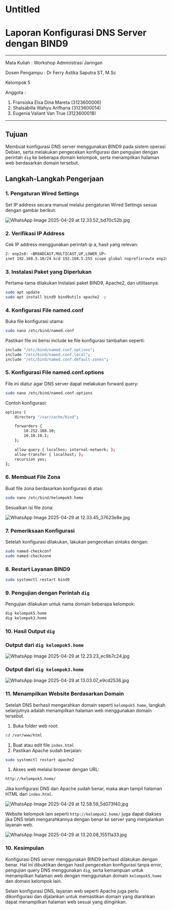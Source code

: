 # Untitled

# Laporan Konfigurasi DNS Server dengan BIND9

---

Mata Kuliah : Workshop Administrasi Jaringan

Dosen Pengampu : Dr Ferry Astika Saputra ST, M.Sc

Kelompok 5

Anggota :

1. Fransiska Elsa Dina Mareta (3123600006)
2. Shalsabilla Wahyu Arifhana (3123600014)
3. Eugenia Valiant Van True (3123600018)

---

## Tujuan

Membuat konfigurasi DNS server menggunakan BIND9 pada sistem operasi Debian, serta melakukan pengecekan konfigurasi dan pengujian dengan perintah `dig` ke beberapa domain kelompok, serta menampilkan halaman web berdasarkan domain tersebut.

## Langkah-Langkah Pengerjaan

### 1. Pengaturan Wired Settings

Set IP address secara manual melalui pengaturan Wired Settings sesuai dengan gambar berikut:

![WhatsApp Image 2025-04-29 at 12.33.52_bd70c52b.jpg](WhatsApp_Image_2025-04-29_at_12.33.52_bd70c52b.jpg)

### 2. Verifikasi IP Address

Cek IP address menggunakan perintah ip a, hasil yang relevan:

```bash
2: enp2s0: <BROADCAST,MULTICAST,UP,LOWER_UP>
inet 192.168.5.10/24 brd 192.168.5.255 scope global noprefixroute enp2s0
```

### 3. Instalasi Paket yang Diperlukan

Pertama-tama dilakukan instalasi paket BIND9, Apache2, dan utilitasnya:

```bash
sudo apt update
sudo apt install bind9 bind9utils apache2 -y

```

### 4. Konfigurasi File named.conf

Buka file konfigurasi utama:

```bash
sudo nano /etc/bind/named.conf

```

Pastikan file ini berisi include ke file konfigurasi tambahan seperti:

```bash
include "/etc/bind/named.conf.options";
include "/etc/bind/named.conf.local";
include "/etc/bind/named.conf.default-zones";

```

### 5. Konfigurasi File named.conf.options

File ini diatur agar DNS server dapat melakukan forward query:

```bash
sudo nano /etc/bind/named.conf.options

```

Contoh konfigurasi:

```bash
options {
    directory "/var/cache/bind";

    forwarders {
        10.252.108.10;
        10.10.10.1;
    };

    allow-query { localhos; internal-network; };
    allow-transfer { localhost; };
    recursion yes;
};

```

### 6. Membuat File Zona

Buat file zona berdasarkan konfigurasi di atas:

```bash
sudo nano /etc/bind/kelompok5.home

```

Sesuaikan isi file zona:

![WhatsApp Image 2025-04-29 at 12.33.45_37623e8e.jpg](WhatsApp_Image_2025-04-29_at_12.33.45_37623e8e.jpg)

### 7. Pemeriksaan Konfigurasi

Setelah konfigurasi dilakukan, lakukan pengecekan sintaks dengan:

```bash
sudo named-checkconf
sudo named-checkzone
```

### 8. Restart Layanan BIND9

```bash
sudo systemctl restart bind9

```

### 9. Pengujian dengan Perintah `dig`

Pengujian dilakukan untuk nama domain beberapa kelompok:

```bash
dig kelompok5.home
dig kelompok3.home
```

### 10. Hasil Output `dig`

### Output dari `dig kelompok5.home`

![WhatsApp Image 2025-04-29 at 12.23.23_ec9b7c24.jpg](WhatsApp_Image_2025-04-29_at_12.23.23_ec9b7c24.jpg)

### Output dari `dig kelompok3.home`

![WhatsApp Image 2025-04-29 at 13.03.07_e9cd2536.jpg](WhatsApp_Image_2025-04-29_at_13.03.07_e9cd2536.jpg)

### 11. Menampilkan Website Berdasarkan Domain

Setelah DNS berhasil mengarahkan domain seperti `kelompok5.home`, langkah selanjutnya adalah menampilkan halaman web menggunakan domain tersebut.

1. Buka folder web root:

```bash
cd /var/www/html

```

1. Buat atau edit file `index.html` 
2. Pastikan Apache sudah berjalan:

```bash
sudo systemctl restart apache2
```

1. Akses web melalui browser dengan URL:

```bash
http://kelompok5.home/
```

Jika konfigurasi DNS dan Apache sudah benar, maka akan tampil halaman HTML dari `index.html`.

![WhatsApp Image 2025-04-29 at 12.58.59_5d073f40.jpg](WhatsApp_Image_2025-04-29_at_12.58.59_5d073f40.jpg)

Website kelompok lain seperti `http://kelompok2.home/` juga dapat diakses jika DNS telah mengarahkannya dengan benar ke server yang menjalankan layanan web.

![WhatsApp Image 2025-04-29 at 13.20.08_15511a33.jpg](WhatsApp_Image_2025-04-29_at_13.20.08_15511a33.jpg)

### 10. Kesimpulan

Konfigurasi DNS server menggunakan BIND9 berhasil dilakukan dengan benar. Hal ini dibuktikan dengan hasil pengecekan konfigurasi tanpa error, pengujian query DNS menggunakan `dig`, serta kemampuan untuk menampilkan halaman web dengan menggunakan domain `kelompok5.home` dan domain kelompok lain.

Selain konfigurasi DNS, layanan web seperti Apache juga perlu dikonfigurasi dan dijalankan untuk memastikan domain yang diarahkan dapat menampilkan halaman web sesuai yang diinginkan.